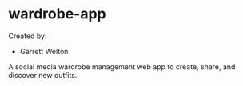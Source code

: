 # wardrobe-app

Created by:
 - Garrett Welton

A social media wardrobe management web app to create, share, and discover new outfits.